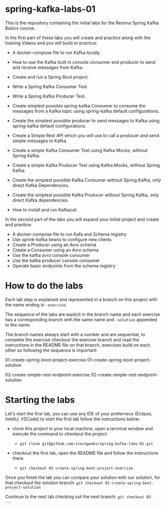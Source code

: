 # spring-kafka-labs-01

This is the repository containing the initial labs for the Resona Spring Kafka Basics course. 

In the first part of these labs you will create and practice along with the training Videos and you will build or practice: 

- A docker-compose file to run Kafka locally.
- How to use the Kafka built in console consumer and producer to send and receive messages from Kafka.
- Create and run a Spring Boot project.
- Write a Spring Kafka Consumer Test.
- Write a Spring Kafka Producer Test.
- Create simplest possible spring-kafka Consumer to consume the messages from a Kafka topic using spring-kafka default configurations.
- Create the simplest possible producer to send messages to Kafka using spring-kafka default configurations.
- Create a Simple Rest API which you will use to call a producer and send simple messages to Kafka.
- Create a simple Kafka Consumer Test using Kafka Mocks, without Spring Kafka.
- Create a simple Kafka Producer Test using Kafka Mocks, without Spring Kafka.
- Create the simplest possible Kafka Consumer without Spring Kafka, only direct Kafka Dependencies.
- Create the simplest possible Kafka Producer without Spring Kafka, only direct Kafka dependencies.

- How to install and run Kafkacat.

In the second part of the labs you will expand your initial project and create and practice: 

- A docker-compose file to run Kafa and Schema registry
- Use sprink-kafka beans to configure new clients
- Create a Producer using an Avro schema
- Create a Consumer using an Avro schema
- Use the kafka avro console consumer
- Use the kafka producer console consumer
- Operate basic endpoints from the schema registry


# How to do the labs

Each lab step is explained and represented in a branch on this project with the name ending in `-exercise`. 

The sequence of the labs are explicit in the branch name and each exercise has a corresponding branch with the same name and `-solution` appended to the name. 

The branch names always start with a number and are sequential, to complete the exercise checkout the exercise branch and read the instructions in the README file on that branch, exercises build on each other so following the sequence is important: 

01-create-spring-boot-project-exercise
01-create-spring-boot-project-solution

02-create-simple-rest-endpoint-exercise
02-create-simple-rest-endpoint-solution

# Starting the labs

Let's start the first lab, you can use any IDE of your prefernece (Eclipse, IntelliJ, VSCode) to start the first lab follow the instructions below: 

- clone this project in your local machine, open a terminal window and execute the command to checkout the project: 
    - `git clone git@github.com:stockgeeks/spring-kafka-labs-01.git`

- checkout the first lab, open the README file and follow the instructions there.
    - `git checkout 01-create-spring-boot-project-exercise`  

Once you finish the lab you can compare your solution with our solution, for that checkout the solution branch: `git checkout 01-create-spring-boot-project-solution`

Continue to the next lab checking out the next branch: `git checkout 02- ... `



